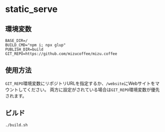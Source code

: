 # static_serve

## 環境変数

```env
BASE_DIR=/
BUILD_CMD="npm i; npx glup"
PUBLISH_DIR=build
GIT_REPO=https://github.com/mizucoffee/mizu.coffee
```

## 使用方法

`GIT_REPO`環境変数にリポジトリURLを指定するか、`/website`にWebサイトをマウントしてください。
両方に設定がされている場合は`GIT_REPO`環境変数が優先されます。

## ビルド

```bash
./build.sh
```
